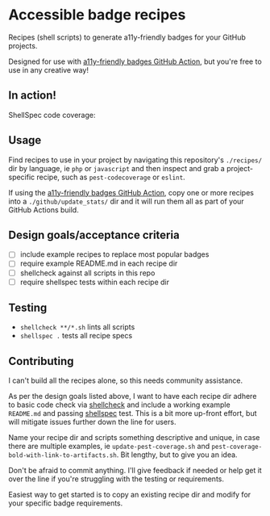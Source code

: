 # Accessible badge recipes

Recipes (shell scripts) to generate a11y-friendly badges for your GitHub projects.

Designed for use with [a11y-friendly badges GitHub Action](https://github.com/marketplace/actions/a11y-friendly-badges-for-github), but you're free to use in any creative way!

## In action!

ShellSpec code coverage:

## Usage

Find recipes to use in your project by navigating this repository's `./recipes/` dir by language, ie `php` or `javascript` and then inspect and grab a project-specific recipe, such as `pest-codecoverage` or `eslint`.

If using the [a11y-friendly badges GitHub Action](https://github.com/marketplace/actions/a11y-friendly-badges-for-github), copy one or more recipes into a `./github/update_stats/` dir and it will run them all as part of your GitHub Actions build.

## Design goals/acceptance criteria

 - [ ] include example recipes to replace most popular badges
 - [ ] require example README.md in each recipe dir
 - [ ] shellcheck against all scripts in this repo
 - [ ] require shellspec tests within each recipe dir

## Testing

 - `shellcheck **/*.sh` lints all scripts
 - `shellspec .` tests all recipe specs 

## Contributing

I can't build all the recipes alone, so this needs community assistance.

As per the design goals listed above, I want to have each recipe dir adhere to basic code check via [shellcheck](https://github.com/koalaman/shellcheck) and include a working example `README.md` and passing [shellspec](https://github.com/shellspec/shellspec) test. This is a bit more up-front effort, but will mitigate issues further down the line for users.

Name your recipe dir and scripts something descriptive and unique, in case there are multiple examples, ie `update-pest-coverage.sh` and `pest-coverage-bold-with-link-to-artifacts.sh`. Bit lengthy, but to give you an idea.

Don't be afraid to commit anything. I'll give feedback if needed or help get it over the line if you're struggling with the testing or requirements.

Easiest way to get started is to copy an existing recipe dir and modify for your specific badge requirements.
